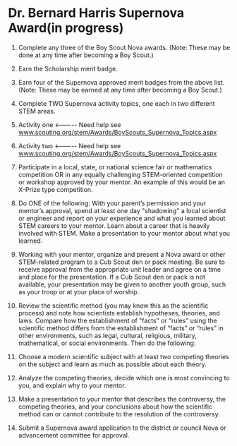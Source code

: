 Dr. Bernard Harris Supernova Award(in progress)
====


1.  Complete any three of the Boy Scout Nova awards. (Note: These may be done at
any time after becoming a Boy Scout.)
2.  Earn the Scholarship merit badge.
3.  Earn four of the Supernova approved merit badges from the above list. (Note:
These may be earned at any time after becoming a Boy Scout.)
4.  Complete TWO Supernova activity topics, one each in two different STEM
areas.
  1.  Activity one <----- Need help  see
www.scouting.org/stem/Awards/BoyScouts_Supernova_Topics.aspx
  2.  Activity two <----- Need help  see
www.scouting.org/stem/Awards/BoyScouts_Supernova_Topics.aspx

5.  Participate in a local, state, or national science fair or mathematics
competition OR in any equally challenging STEM-oriented competition or workshop
approved by your mentor. An example of this would be an X-Prize type
competition.
6.  Do ONE of the following:
        With your parent’s permission and your mentor’s approval, spend at least
one day "shadowing" a local scientist or engineer and report on your experience
and what you learned about STEM careers to your mentor.
        Learn about a career that is heavily involved with STEM. Make a
presentation to your mentor about what you learned.
7.  Working with your mentor, organize and present a Nova award or other
STEM-related program to a Cub Scout den or pack meeting. Be sure to receive
approval from the appropriate unit leader and agree on a time and place for the
presentation. If a Cub Scout den or pack is not available, your presentation may
be given to another youth group, such as your troop or at your place of worship.
8.    Review the scientific method (you may know this as the scientific process)
and note how scientists establish hypotheses, theories, and laws. Compare how
the establishment of "facts" or “rules” using the scientific method differs from
the establishment of “facts” or “rules” in other environments, such as legal,
cultural, religious, military, mathematical, or social environments. Then do the
following:
  1.  Choose a modern scientific subject with at least two competing theories
on the subject and learn as much as possible about each theory.
  2.  Analyze the competing theories, decide which one is most convincing to
you, and explain why to your mentor.
  3.  Make a presentation to your mentor that describes the controversy, the
competing theories, and your conclusions about how the scientific method can or
cannot contribute to the resolution of the controversy.
9.    Submit a Supernova award application to the district or council Nova or
advancement committee for approval.

